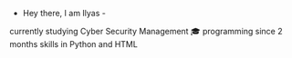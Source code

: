 - Hey there, I am Ilyas -

currently studying Cyber Security Management 🎓
programming since 2 months
skills in Python and HTML
